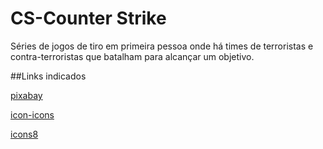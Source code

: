 # CS-Counter Strike
Séries de jogos de tiro em primeira pessoa onde há times de terroristas e contra-terroristas que batalham para alcançar um objetivo. 


##Links indicados

[pixabay](https://pixabay.com/pt/images/search/counter%20strike/) 

[icon-icons](https://icon-icons.com/search/icons/strike)

[icons8](https://icons8.com.br/icons/set/counter-strike)
